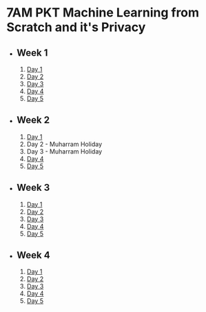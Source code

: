 # 7AM PKT Machine Learning from Scratch and it's Privacy

- ## Week 1

   1. [Day 1](https://www.facebook.com/iCodeguru/videos/1140906600544854)
   2. [Day 2](https://www.facebook.com/iCodeguru/videos/1172562033868588)
   3. [Day 3](https://www.facebook.com/iCodeguru/videos/380675287961626)
   4. [Day 4](https://www.facebook.com/iCodeguru/videos/489366656910032)
   5. [Day 5](https://www.facebook.com/iCodeguru/videos/396304176791613)

- ## Week 2

   1. [Day 1](https://www.facebook.com/iCodeguru/videos/296444603534700)
   2. Day 2 - Muharram Holiday
   3. Day 3 - Muharram Holiday
   4. [Day 4](https://www.facebook.com/iCodeguru/videos/798917849033959)
   5. [Day 5](https://www.facebook.com/iCodeguru/videos/506803148528787)

- ## Week 3

   1. [Day 1](https://www.facebook.com/iCodeguru/videos/503766618767054)
   2. [Day 2](https://www.facebook.com/iCodeguru/videos/3279815862154411)
   3. [Day 3](https://www.facebook.com/iCodeguru/videos/2512086508988678)
   4. [Day 4](https://www.facebook.com/iCodeguru/videos/544365754583575)
   5. [Day 5](https://www.facebook.com/iCodeguru/videos/842121497495971)

- ## Week 4

   1. [Day 1](https://www.facebook.com/iCodeguru/videos/364592216474021)
   2. [Day 2](https://www.facebook.com/iCodeguru/videos/1153940089225901)
   3. [Day 3](https://www.facebook.com/iCodeguru/videos/517459164056447)
   4. [Day 4](https://www.facebook.com/iCodeguru/videos/1007156847751102)
   5. [Day 5](https://www.facebook.com/watch/?v=1542152580036899)

<!-- - ## Week 5

   1. [Day 1](https://www.facebook.com/iCodeguru/videos/876352897725102)
   2. [Day 2](https://www.facebook.com/iCodeguru/videos/1323471588452378)
   3. [Day 3](https://www.facebook.com/iCodeguru/videos/413629985029427)
   4. [Day 4](https://www.facebook.com/watch/?v=1018825216109320)
   5. [Day 5](https://www.facebook.com/iCodeguru/videos/544964651216277) -->

<!-- - ## Week 6

   1. [Day 1]()
   2. [Day 2]()
   3. [Day 3]()
   4. [Day 4]()
   5. [Day 5]() -->

<!-- - ## Week 

   1. [Day 1]()
   2. [Day 2]()
   3. [Day 3]()
   4. [Day 4]()
   5. [Day 5]() -->